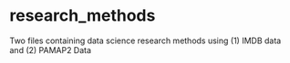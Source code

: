 # research_methods

Two files containing data science research methods using (1) IMDB data and (2) PAMAP2 Data
